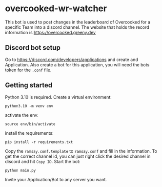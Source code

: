 # overcooked-wr-watcher

This bot is used to post changes in the leaderboard of Overcooked for a specific Team into a discord channel. The website that holds the record information is https://overcooked.greeny.dev

## Discord bot setup

Go to https://discord.com/developers/applications and create and Application. Also create a bot for this application, you will need the bots token for the `.conf` file. 

## Getting started 

Python 3.10 is required. Create a virtual environment:
```
python3.10 -m venv env
```
activate the env:
```
source env/bin/activate
```
install the requirements:
```
pip install -r requirements.txt
```

Copy the `ramsay.conf.template` to `ramsay.conf` and fill in the information. To get the correct channel id, you can just right click the desired channel in discord and hit `Copy ID`. Start the bot:
```
python main.py
```

Invite your Application/Bot to any server you want.
